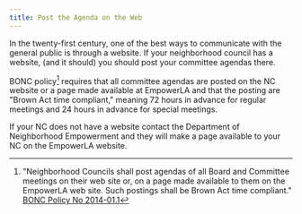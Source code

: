 ```yaml
---
title: Post the Agenda on the Web
---
```


In the twenty-first century, one of the best ways to communicate with the
general public is through a website. If your neighborhood council has a website,
(and it should) you should post your committee agendas there.

BONC policy[^bonc2014011] requires that all committee agendas are posted on the
NC website or a page made available at EmpowerLA and that the posting are "Brown
Act time compliant," meaning 72 hours in advance for regular meetings and 24
hours in advance for special meetings.

If your NC does not have a website contact the Department of Neighborhood
Empowerment and they will make a page available to your NC on the EmpowerLA
website.

[^bonc2014011]:
      "Neighborhood Councils shall post agendas of all Board and Committee
      meetings on their web site or, on a page made available to them on the
      EmpowerLA web site. Such postings shall be Brown Act time compliant."
      [BONC Policy No
      2014-01.1](https://empowerla.org/wp-content/uploads/2012/03/NC-AGENDA-POSTING-REQUIREMENTS_2014-01.1_revised-08-18-14.pdf)
